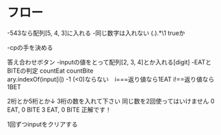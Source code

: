 # フロー
-543なら配列[5, 4, 3]に入れる
-同じ数字は入れない (.).*\1 trueか

-cpの手を決める

答え合わせボタン
-inputの値をとって配列[2, 3, 4]とか入れる[digit]
-EATとBITEの判定 countEat countBite <br> ary.indexOf(input[i]) -1 (<0)ならない　i===返り値なら1EAT i!==返り値なら1BET

2桁とか5桁とか↓
3桁の数を入れて下さい
同じ数を2回使ってはいけません
0 EAT, 0 BITE
3 EAT, 0 BITE
正解です！

1回ずつinputをクリアする